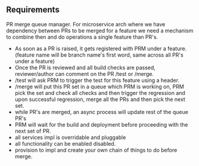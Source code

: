 ## Requirements

PR merge queue manager.
For microservice arch where we have dependency between PRs to be merged for a feature
we need a mechanism to combine then and do operations a single feature than PR's.

- As soon as a PR is raised, it gets registered with PRM under a feature.(feature name will
be branch name's first word, same across all PR's under a feature)
- Once the PR is reviewed and all build checks are passed, reviewer/author can comment on the PR
/test or /merge.
- /test will ask PRM to trigger the test for this feature using a header.
- /merge will put this PR set in a queue which PRM is working on, PRM pick the set and check all checks
and then trigger the regression and upon successful regression, merge all the PRs and then pick the next set.
- while PR's are merged, an async process will update rest of the queue PR's
- PRM will wait for the build and deployment before proceeding with the next set of PR.
- all services impl is overridable and pluggable
- all functionality can be enabled disabled.
- provision to impl and create your own chain of things to do before merge.